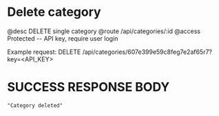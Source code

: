 # Delete category
@desc DELETE single category
@route /api/categories/:id
@access Protected -- API key, require user login

Example request: DELETE /api/categories/607e399e59c8feg7e2af65r7?key=<API_KEY>

# SUCCESS RESPONSE BODY
```
"Category deleted"
```

